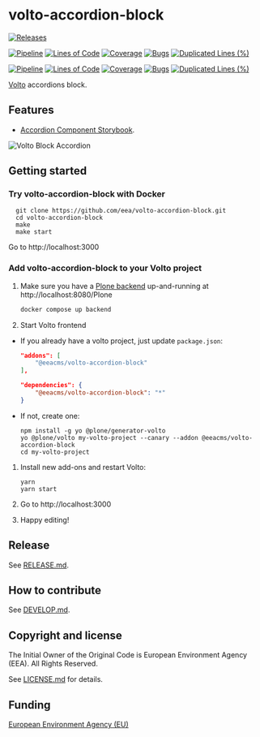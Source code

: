# volto-accordion-block

[![Releases](https://img.shields.io/github/v/release/eea/volto-accordion-block)](https://github.com/eea/volto-accordion-block/releases)

[![Pipeline](https://ci.eionet.europa.eu/buildStatus/icon?job=volto-addons%2Fvolto-accordion-block%2Fmaster&subject=master)](https://ci.eionet.europa.eu/view/Github/job/volto-addons/job/volto-accordion-block/job/master/display/redirect)
[![Lines of Code](https://sonarqube.eea.europa.eu/api/project_badges/measure?project=volto-accordion-block-master&metric=ncloc)](https://sonarqube.eea.europa.eu/dashboard?id=volto-accordion-block-master)
[![Coverage](https://sonarqube.eea.europa.eu/api/project_badges/measure?project=volto-accordion-block-master&metric=coverage)](https://sonarqube.eea.europa.eu/dashboard?id=volto-accordion-block-master)
[![Bugs](https://sonarqube.eea.europa.eu/api/project_badges/measure?project=volto-accordion-block-master&metric=bugs)](https://sonarqube.eea.europa.eu/dashboard?id=volto-accordion-block-master)
[![Duplicated Lines (%)](https://sonarqube.eea.europa.eu/api/project_badges/measure?project=volto-accordion-block-master&metric=duplicated_lines_density)](https://sonarqube.eea.europa.eu/dashboard?id=volto-accordion-block-master)

[![Pipeline](https://ci.eionet.europa.eu/buildStatus/icon?job=volto-addons%2Fvolto-accordion-block%2Fdevelop&subject=develop)](https://ci.eionet.europa.eu/view/Github/job/volto-addons/job/volto-accordion-block/job/develop/display/redirect)
[![Lines of Code](https://sonarqube.eea.europa.eu/api/project_badges/measure?project=volto-accordion-block-develop&metric=ncloc)](https://sonarqube.eea.europa.eu/dashboard?id=volto-accordion-block-develop)
[![Coverage](https://sonarqube.eea.europa.eu/api/project_badges/measure?project=volto-accordion-block-develop&metric=coverage)](https://sonarqube.eea.europa.eu/dashboard?id=volto-accordion-block-develop)
[![Bugs](https://sonarqube.eea.europa.eu/api/project_badges/measure?project=volto-accordion-block-develop&metric=bugs)](https://sonarqube.eea.europa.eu/dashboard?id=volto-accordion-block-develop)
[![Duplicated Lines (%)](https://sonarqube.eea.europa.eu/api/project_badges/measure?project=volto-accordion-block-develop&metric=duplicated_lines_density)](https://sonarqube.eea.europa.eu/dashboard?id=volto-accordion-block-develop)

[Volto](https://github.com/plone/volto) accordions block.

## Features

- [Accordion Component Storybook](https://eea.github.io/eea-storybook/?path=/story/components-accordion--default).

![Volto Block Accordion](https://raw.githubusercontent.com/eea/volto-accordion-block/docs/docs/volto-accordion-block.gif "Volto Block Accordion")


## Getting started

### Try volto-accordion-block with Docker

      git clone https://github.com/eea/volto-accordion-block.git
      cd volto-accordion-block
      make
      make start

Go to http://localhost:3000

### Add volto-accordion-block to your Volto project

1. Make sure you have a [Plone backend](https://plone.org/download) up-and-running at http://localhost:8080/Plone

   ```Bash
   docker compose up backend
   ```

1. Start Volto frontend

* If you already have a volto project, just update `package.json`:

   ```JSON
   "addons": [
       "@eeacms/volto-accordion-block"
   ],

   "dependencies": {
       "@eeacms/volto-accordion-block": "*"
   }
   ```

* If not, create one:

   ```
   npm install -g yo @plone/generator-volto
   yo @plone/volto my-volto-project --canary --addon @eeacms/volto-accordion-block
   cd my-volto-project
   ```

1. Install new add-ons and restart Volto:

   ```
   yarn
   yarn start
   ```

1. Go to http://localhost:3000

1. Happy editing!

## Release

See [RELEASE.md](https://github.com/eea/volto-accordion-block/blob/master/RELEASE.md).

## How to contribute

See [DEVELOP.md](https://github.com/eea/volto-accordion-block/blob/master/DEVELOP.md).

## Copyright and license

The Initial Owner of the Original Code is European Environment Agency (EEA).
All Rights Reserved.

See [LICENSE.md](https://github.com/eea/volto-accordion-block/blob/master/LICENSE.md) for details.

## Funding

[European Environment Agency (EU)](http://eea.europa.eu)
